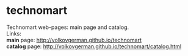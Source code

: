 # technomart
Technomart web-pages: main page and catalog.<br>
Links:<br>
<b>main</b> page: http://volkovgerman.github.io/technomart<br>
<b>catalog</b> page: http://volkovgerman.github.io/technomart/catalog.html<br>
